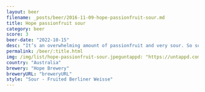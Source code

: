```yaml
---
layout: beer
filename: _posts/beer/2016-11-09-hope-passionfruit-sour.md
title: Hope passionfruit sour
category: beer
score: 3
beer-date: "2022-10-15"
desc: "It’s an overwhelming amount of passionfruit and very sour. So sour it leaves my mouth dry"
permalink: /beer/:title.html
img: /img/list/hope-passionfruit-sour.jpeguntappd: "https://untappd.com/b/hope-brewery-passionfruit-sour/4693298"
country: "Australia"
brewery: "Hope Brewery"
breweryURL: "breweryURL"
style: "Sour - Fruited Berliner Weisse"
---
```

